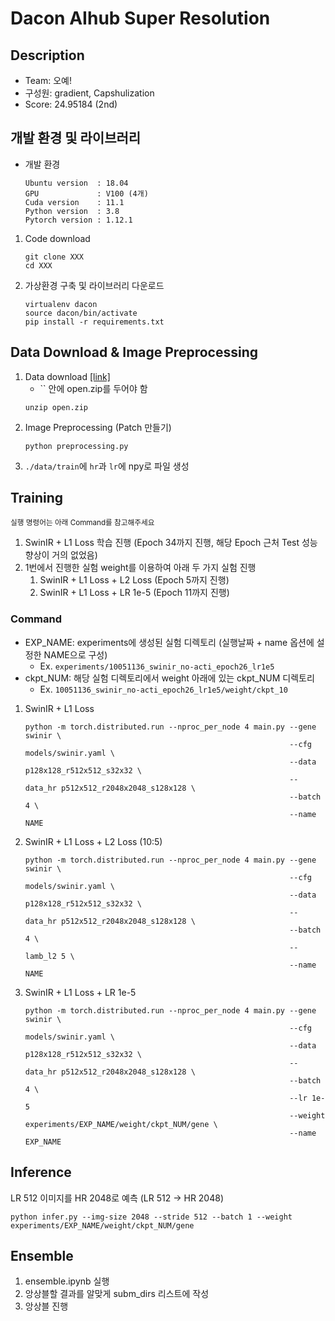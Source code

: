 # Dacon AIhub Super Resolution

## Description
- Team: 오예!
- 구성원: gradient, Capshulization
- Score: 24.95184 (2nd)

## 개발 환경 및 라이브러리
- 개발 환경
    ```
    Ubuntu version  : 18.04
    GPU             : V100 (4개)
    Cuda version    : 11.1
    Python version  : 3.8
    Pytorch version : 1.12.1
    ```

1. Code download
    ```
    git clone XXX
    cd XXX
    ```
2. 가상환경 구축 및 라이브러리 다운로드
    ```
    virtualenv dacon
    source dacon/bin/activate
    pip install -r requirements.txt
    ```

## Data Download & Image Preprocessing
1. Data download [[link]](https://dacon.io/competitions/official/235977/data)
    - `` 안에 open.zip를 두어야 함
    ```
    unzip open.zip
    ```
2. Image Preprocessing (Patch 만들기)
    ```
    python preprocessing.py
    ```
3. `./data/train`에 `hr`과 `lr`에 npy로 파일 생성
 
## Training
<sub> 실행 명령어는 아래 Command를 참고해주세요 </sub>
1. SwinIR + L1 Loss 학습 진행 (Epoch 34까지 진행, 해당 Epoch 근처 Test 성능 향상이 거의 없었음)
2. 1번에서 진행한 실험 weight를 이용하여 아래 두 가지 실험 진행
    1. SwinIR + L1 Loss + L2 Loss (Epoch 5까지 진행)
    2. SwinIR + L1 Loss + LR 1e-5 (Epoch 11까지 진행)

### Command
- EXP_NAME: experiments에 생성된 실험 디렉토리 (실행날짜 + name 옵션에 설정한 NAME으로 구성)
    - Ex. `experiments/10051136_swinir_no-acti_epoch26_lr1e5`
- ckpt_NUM: 해당 실험 디렉토리에서 weight 아래에 있는 ckpt_NUM 디렉토리
    - Ex. `10051136_swinir_no-acti_epoch26_lr1e5/weight/ckpt_10`

1. SwinIR + L1 Loss
    ```
    python -m torch.distributed.run --nproc_per_node 4 main.py --gene swinir \
                                                               --cfg models/swinir.yaml \
                                                               --data p128x128_r512x512_s32x32 \
                                                               --data_hr p512x512_r2048x2048_s128x128 \
                                                               --batch 4 \
                                                               --name NAME
    ```
2. SwinIR + L1 Loss + L2 Loss (10:5)
    ```
    python -m torch.distributed.run --nproc_per_node 4 main.py --gene swinir \
                                                               --cfg models/swinir.yaml \
                                                               --data p128x128_r512x512_s32x32 \
                                                               --data_hr p512x512_r2048x2048_s128x128 \
                                                               --batch 4 \
                                                               --lamb_l2 5 \
                                                               --name NAME
    ```
3. SwinIR + L1 Loss + LR 1e-5
    ```
    python -m torch.distributed.run --nproc_per_node 4 main.py --gene swinir \
                                                               --cfg models/swinir.yaml \
                                                               --data p128x128_r512x512_s32x32 \
                                                               --data_hr p512x512_r2048x2048_s128x128 \
                                                               --batch 4 \
                                                               --lr 1e-5
                                                               --weight experiments/EXP_NAME/weight/ckpt_NUM/gene \
                                                               --name EXP_NAME
    ```


## Inference
LR 512 이미지를 HR 2048로 예측 (LR 512 -> HR 2048)
```
python infer.py --img-size 2048 --stride 512 --batch 1 --weight experiments/EXP_NAME/weight/ckpt_NUM/gene 
```

## Ensemble
1. ensemble.ipynb 실행
2. 앙상블할 결과를 알맞게 subm_dirs 리스트에 작성
3. 앙상블 진행
